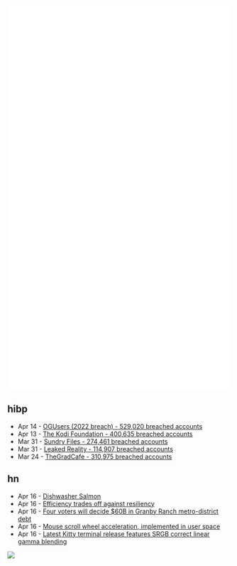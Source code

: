 ![Metrics](https://raw.githubusercontent.com/phixion/phixion/master/metrics.svg)

## hibp

<!--
for https://github.com/phixion/phixion/blob/main/.github/workflows/feeds.yml
-->
<!--START_SECTION:haveibeenpwnd-->
- Apr 14 - [OGUsers (2022 breach) - 529,020 breached accounts](https://haveibeenpwned.com/PwnedWebsites#OGUsers2022)
- Apr 13 - [The Kodi Foundation - 400,635 breached accounts](https://haveibeenpwned.com/PwnedWebsites#KodiFoundation)
- Mar 31 - [Sundry Files - 274,461 breached accounts](https://haveibeenpwned.com/PwnedWebsites#SundryFiles)
- Mar 31 - [Leaked Reality - 114,907 breached accounts](https://haveibeenpwned.com/PwnedWebsites#LeakedReality)
- Mar 24 - [TheGradCafe - 310,975 breached accounts](https://haveibeenpwned.com/PwnedWebsites#TheGradCafe)
<!--END_SECTION:haveibeenpwnd-->

## hn

<!--
for https://github.com/phixion/phixion/blob/main/.github/workflows/feeds.yml
-->
<!--START_SECTION:hn-->
- Apr 16 - [Dishwasher Salmon](https://en.wikipedia.org/wiki/Dishwasher_salmon)
- Apr 16 - [Efficiency trades off against resiliency](https://blog.nelhage.com/post/efficiency-vs-resiliency/)
- Apr 16 - [Four voters will decide $60B in Granby Ranch metro-district debt](https://coloradosun.com/2023/04/14/granby-ranch-metro-district-debt-election/)
- Apr 16 - [Mouse scroll wheel acceleration, implemented in user space](https://github.com/albertz/mouse-scroll-wheel-acceleration-userspace)
- Apr 16 - [Latest Kitty terminal release features SRGB correct linear gamma blending](https://github.com/kovidgoyal/kitty/pull/5969)
<!--END_SECTION:hn-->

<!--
for https://yhype.me
-->
![](https://hit.yhype.me/github/profile?user_id=13013670)
